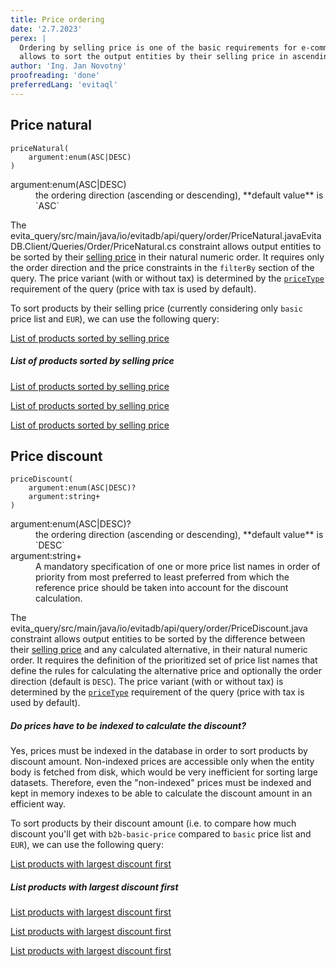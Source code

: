 ```yaml
---
title: Price ordering
date: '2.7.2023'
perex: |
  Ordering by selling price is one of the basic requirements for e-commerce applications. The price ordering constraint
  allows to sort the output entities by their selling price in ascending or descending order.
author: 'Ing. Jan Novotný'
proofreading: 'done'
preferredLang: 'evitaql'
---
```


## Price natural

```evitaql-syntax
priceNatural(
    argument:enum(ASC|DESC)
)
```

<dl>
    <dt>argument:enum(ASC|DESC)</dt>
    <dd>
        the ordering direction (ascending or descending), **default value** is `ASC`
    </dd>
</dl>


The <LS to="e,j,r,g"><SourceClass>evita_query/src/main/java/io/evitadb/api/query/order/PriceNatural.java</SourceClass></LS><LS to="c"><SourceClass>EvitaDB.Client/Queries/Order/PriceNatural.cs</SourceClass></LS> constraint
allows output entities to be sorted by their [selling price](../filtering/price.md#price-for-sale-computation-algorithm)
in their natural numeric order. It requires only the order direction and the price constraints in the `filterBy` section
of the query. The price variant (with or without tax) is determined by the [`priceType`](../requirements/price.md#price-type)
requirement of the query (price with tax is used by default).

To sort products by their selling price (currently considering only `basic` price list and `EUR`), we can use
the following query:

<SourceCodeTabs requires="evita_functional_tests/src/test/resources/META-INF/documentation/evitaql-init.java" langSpecificTabOnly>

[List of products sorted by selling price](/documentation/user/en/query/ordering/examples/price/price-natural.evitaql)
</SourceCodeTabs>

<Note type="info">

<NoteTitle toggles="true">

##### List of products sorted by selling price
</NoteTitle>

<LS to="e,j,c">

<MDInclude>[List of products sorted by selling price](/documentation/user/en/query/ordering/examples/price/price-natural.evitaql.md)</MDInclude>

</LS>

<LS to="g">

<MDInclude>[List of products sorted by selling price](/documentation/user/en/query/ordering/examples/price/price-natural.graphql.json.md)</MDInclude>

</LS>

<LS to="r">

<MDInclude>[List of products sorted by selling price](/documentation/user/en/query/ordering/examples/price/price-natural.rest.json.md)</MDInclude>

</LS>

</Note>

## Price discount

```evitaql-syntax
priceDiscount(
    argument:enum(ASC|DESC)?
    argument:string+
)
```

<dl>
    <dt>argument:enum(ASC|DESC)?</dt>
    <dd>
        the ordering direction (ascending or descending), **default value** is `DESC`
    </dd>
    <dt>argument:string+</dt>
    <dd>
        A mandatory specification of one or more price list names in order of priority from most preferred to least
        preferred from which the reference price should be taken into account for the discount calculation.
    </dd>
</dl>


The <LS to="e,j,r,g"><SourceClass>evita_query/src/main/java/io/evitadb/api/query/order/PriceDiscount.java</SourceClass></LS> constraint
allows output entities to be sorted by the difference between their [selling price](../filtering/price.md#price-for-sale-computation-algorithm)
and any calculated alternative, in their natural numeric order. It requires the definition of the prioritized set 
of price list names that define the rules for calculating the alternative price and optionally the order direction 
(default is `DESC`). The price variant (with or without tax) is determined by the [`priceType`](../requirements/price.md#price-type) 
requirement of the query (price with tax is used by default).

<Note type="warning">

<NoteTitle toggles="true">

##### Do prices have to be indexed to calculate the discount?

</NoteTitle>

Yes, prices must be indexed in the database in order to sort products by discount amount. Non-indexed prices are 
accessible only when the entity body is fetched from disk, which would be very inefficient for sorting large datasets. 
Therefore, even the "non-indexed" prices must be indexed and kept in memory indexes to be able to calculate the discount 
amount in an efficient way.

</Note>

To sort products by their discount amount (i.e. to compare how much discount you'll get with `b2b-basic-price` compared
to `basic` price list and `EUR`), we can use the following query:

<SourceCodeTabs requires="evita_functional_tests/src/test/resources/META-INF/documentation/evitaql-init.java" langSpecificTabOnly>

[List products with largest discount first](/documentation/user/en/query/ordering/examples/price/price-discount.evitaql)
</SourceCodeTabs>

<Note type="info">

<NoteTitle toggles="true">

##### List products with largest discount first
</NoteTitle>

<LS to="e,j">

<MDInclude>[List products with largest discount first](/documentation/user/en/query/ordering/examples/price/price-discount.evitaql.md)</MDInclude>

</LS>

<LS to="g">

<MDInclude>[List products with largest discount first](/documentation/user/en/query/ordering/examples/price/price-discount.graphql.json.md)</MDInclude>

</LS>

<LS to="r">

<MDInclude>[List products with largest discount first](/documentation/user/en/query/ordering/examples/price/price-discount.rest.json.md)</MDInclude>

</LS>

</Note>
